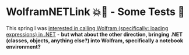 # WolframNETLink 💥🔗 - Some Tests 🥼

This spring I was [interested in calling Wolfram (specifically: loading expressions) in .NET](https://github.com/heseltime/SWK5-W-WolframNETLink) - **but what about the other direction, bringing .NET (classes, objects, anything else?) into Wolfram, specifically a notebook environment?**